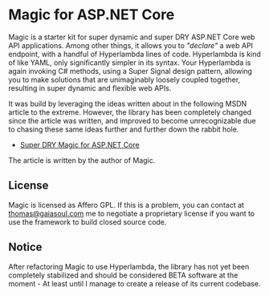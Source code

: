 
# Magic for ASP.NET Core

Magic is a starter kit for super dynamic and super DRY ASP.NET Core web API applications. Among other things, it allows you to _"declare"_
a web API endpoint, with a handful of Hyperlambda lines of code. Hyperlambda is kind of like YAML, only significantly simpler in its syntax.
Your Hyperlambda is again invoking C# methods, using a Super Signal design pattern, allowing you to make solutions that are unimaginably
loosely coupled together, resulting in super dynamic and flexible web APIs.

It was build by leveraging the ideas written about in the following MSDN article to the extreme. However, the library has been completely
changed since the article was written, and improved to become unrecognizable due to chasing these same ideas further and further down
the rabbit hole.

* [Super DRY Magic for ASP.NET Core](https://msdn.microsoft.com/en-us/magazine/mt833461)

The article is written by the author of Magic.

## License

Magic is licensed as Affero GPL. If this is a problem, you can contact at thomas@gaiasoul.com me to negotiate a proprietary license if
you want to use the framework to build closed source code.

## Notice

After refactoring Magic to use Hyperlambda, the library has not yet been completely stabilized and should be considered BETA software at
the moment - At least until I manage to create a release of its current codebase.
